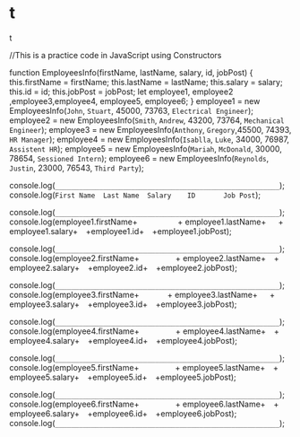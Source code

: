 # t
t

//This is a practice code in JavaScript using Constructors


function  EmployeesInfo(firstName, lastName, salary, id, jobPost) 
{
this.firstName = firstName;
this.lastName = lastName;
this.salary = salary;
this.id = id;
this.jobPost = jobPost;
let employee1, employee2 ,employee3,employee4, employee5, employee6;
}
employee1 = new EmployeesInfo(`John`, `Stuart`, 45000, 73763, `Electrical Engineer`);
employee2 = new EmployeesInfo(`Smith`, `Andrew`, 43200, 73764, `Mechanical Engineer`);
employee3 = new EmployeesInfo(`Anthony`, `Gregory`,45500, 74393, `HR Manager`);
employee4 = new EmployeesInfo(`Isablla`, `Luke`, 34000, 76987, `Assistent HR`);
employee5 = new EmployeesInfo(`Mariah`, `McDonald`, 30000, 78654, `Sessioned Intern`);
employee6 = new EmployeesInfo(`Reynolds`, `Justin`, 23000, 76543, `Third Party`);

console.log(`________________________________________________________`);
console.log(`First Name  Last Name  Salary    ID       Job Post`);

console.log(`________________________________________________________`);
console.log(employee1.firstName+`          `+ employee1.lastName+`   `+ employee1.salary+`  `+employee1.id+`  `+employee1.jobPost);

console.log(`________________________________________________________`);
console.log(employee2.firstName+`         `+ employee2.lastName+`  `+ employee2.salary+`  `+employee2.id+`  `+employee2.jobPost);

console.log(`________________________________________________________`);
console.log(employee3.firstName+`       `+ employee3.lastName+`   `+ employee3.salary+`  `+employee3.id+`  `+employee3.jobPost);

console.log(`________________________________________________________`);
console.log(employee4.firstName+`         `+ employee4.lastName+`  `+ employee4.salary+`  `+employee4.id+`  `+employee4.jobPost);

console.log(`________________________________________________________`);
console.log(employee5.firstName+`         `+ employee5.lastName+`  `+ employee5.salary+`  `+employee5.id+`  `+employee5.jobPost);

console.log(`________________________________________________________`);
console.log(employee6.firstName+`         `+ employee6.lastName+`  `+ employee6.salary+`  `+employee6.id+`  `+employee6.jobPost);
console.log(`________________________________________________________`);

   
